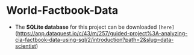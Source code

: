# World-Factbook-Data
* The **SQLite database** for this project can be downloaded `[here]`(https://app.dataquest.io/c/43/m/257/guided-project%3A-analyzing-cia-factbook-data-using-sql/2/introduction?path=2&slug=data-scientist)

